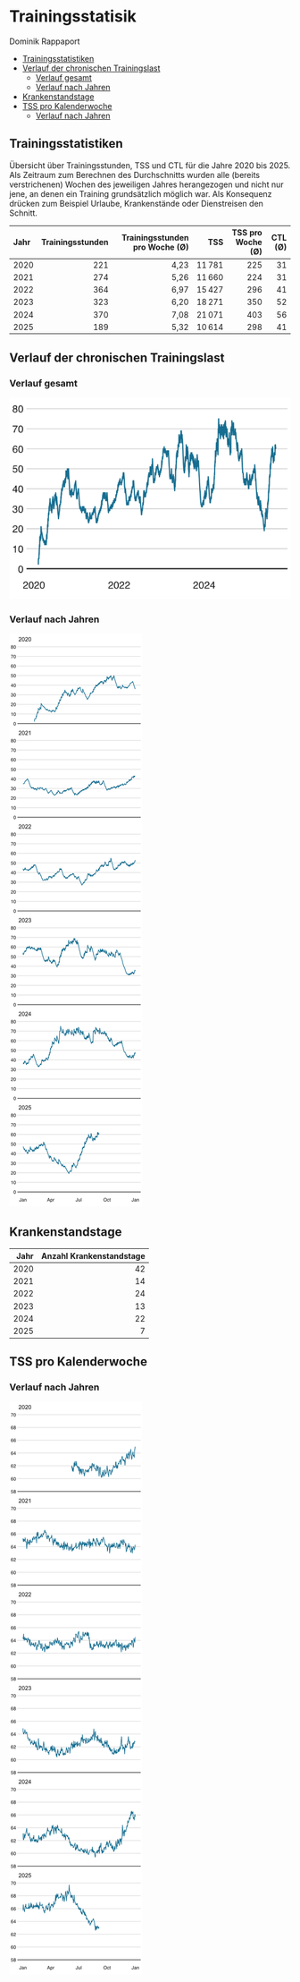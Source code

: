 Trainingsstatisik
================
Dominik Rappaport

- [Trainingsstatistiken](#trainingsstatistiken)
- [Verlauf der chronischen
  Trainingslast](#verlauf-der-chronischen-trainingslast)
  - [Verlauf gesamt](#verlauf-gesamt)
  - [Verlauf nach Jahren](#verlauf-nach-jahren)
- [Krankenstandstage](#krankenstandstage)
- [TSS pro Kalenderwoche](#tss-pro-kalenderwoche)
  - [Verlauf nach Jahren](#verlauf-nach-jahren-1)

## Trainingsstatistiken

Übersicht über Trainingsstunden, TSS und CTL für die Jahre 2020 bis
2025. Als Zeitraum zum Berechnen des Durchschnitts wurden alle (bereits
verstrichenen) Wochen des jeweiligen Jahres herangezogen und nicht nur
jene, an denen ein Training grundsätzlich möglich war. Als Konsequenz
drücken zum Beispiel Urlaube, Krankenstände oder Dienstreisen den
Schnitt.

| Jahr | Trainingsstunden | Trainingsstunden pro Woche (Ø) | TSS | TSS pro Woche (Ø) | CTL (Ø) |
|:---|---:|---:|---:|---:|---:|
| 2020 | 221 | 4,23 | 11 781 | 225 | 31 |
| 2021 | 274 | 5,26 | 11 660 | 224 | 31 |
| 2022 | 364 | 6,97 | 15 427 | 296 | 41 |
| 2023 | 323 | 6,20 | 18 271 | 350 | 52 |
| 2024 | 370 | 7,08 | 21 071 | 403 | 56 |
| 2025 | 189 | 5,32 | 10 614 | 298 | 41 |

## Verlauf der chronischen Trainingslast

### Verlauf gesamt

![](trainingload_files/figure-gfm/unnamed-chunk-2-1.png)<!-- -->

### Verlauf nach Jahren

![](trainingload_files/figure-gfm/unnamed-chunk-3-1.png)<!-- -->

## Krankenstandstage

| Jahr | Anzahl Krankenstandstage |
|-----:|-------------------------:|
| 2020 |                       42 |
| 2021 |                       14 |
| 2022 |                       24 |
| 2023 |                       13 |
| 2024 |                       22 |
| 2025 |                        7 |

## TSS pro Kalenderwoche

### Verlauf nach Jahren

![](trainingload_files/figure-gfm/unnamed-chunk-5-1.png)<!-- -->
